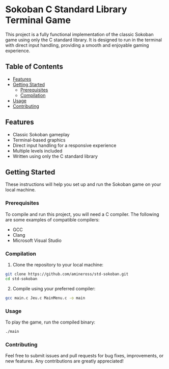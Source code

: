 # Sokoban C Standard Library Terminal Game

This project is a fully functional implementation of the classic Sokoban game using only the C standard library. It is designed to run in the terminal with direct input handling, providing a smooth and enjoyable gaming experience.

## Table of Contents

- [Features](#features)
- [Getting Started](#getting-started)
    - [Prerequisites](#prerequisites)
    - [Compilation](#compilation)
- [Usage](#usage)
- [Contributing](#contributing)

## Features

- Classic Sokoban gameplay
- Terminal-based graphics
- Direct input handling for a responsive experience
- Multiple levels included
- Written using only the C standard library

## Getting Started

These instructions will help you set up and run the Sokoban game on your local machine.

### Prerequisites

To compile and run this project, you will need a C compiler. The following are some examples of compatible compilers:

- GCC
- Clang
- Microsoft Visual Studio

### Compilation

1. Clone the repository to your local machine:

```bash
git clone https://github.com/amineross/std-sokoban.git
cd std-sokoban
``` 
2. Compile using your preferred compiler:
```bash
gcc main.c Jeu.c MainMenu.c -o main
```

### Usage

To play the game, run the compiled binary:
```bash
./main
```

### Contributing

Feel free to submit issues and pull requests for bug fixes, improvements, or new features. Any contributions are greatly appreciated!
